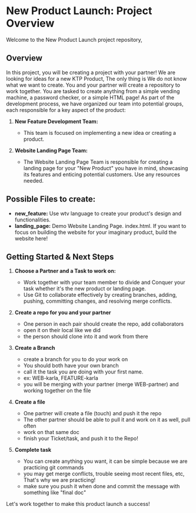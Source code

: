 
# New Product Launch: Project Overview

Welcome to the New Product Launch project repository,

## Overview
In this project, you will be creating a project with your partner! We are looking for ideas for a new KTP Product, The only thing is We do not know what we want to create. You and your partner will create a repository to work together. You are tasked to create anything from a simple vending machine, a password checker, or a simple HTML page! As part of the development process, we have organized our team into potential groups, each responsible for a key aspect of the product:

1. **New Feature Development Team:**
   - This team is focused on implementing a new idea or creating a product.

2. **Website Landing Page Team:**
   - The Website Landing Page Team is responsible for creating a landing page for your "New Product" you have in mind, showcasing its features and enticing potential customers. Use any resources needed.

## Possible Files to create:
- **new_feature:** Use wtv language to create your product's design and functionalities.
- **landing_page:** Demo Website Landing Page. index.html. If you want to focus on building the website for your imaginary product, build the website here! 

## Getting Started & Next Steps
1. **Choose a Partner and a Task to work on:**
   - Work together with your team member to divide and Conquer your task whether it's the new product or landing page.
   - Use Git to collaborate effectively by creating branches, adding, pushing, committing changes, and resolving merge conflicts.
     
2. **Create a repo for you and your partner**
   - One person in each pair should create the repo, add collaborators
   - open it on their local like we did
   - the person should clone into it and work from there

3. **Create a Branch**
   - create a branch for you to do your work on
   - You should both have your own branch
   - call it the task you are doing with your first name.
   -  ex: WEB-karla, FEATURE-karla
   -  you will be merging with your partner (merge WEB-partner) and working together on the file
     
6. **Create a file**
   - One partner will create a file (touch) and push it the repo
   - The other partner should be able to pull it and work on it as well, pull often
   - work on that same doc
   - finish your Ticket/task, and push it to the Repo!
     
7. **Complete task**
   - You can create anything you want, it can be simple because we are practicing git commands
   - you may get merge conflicts, trouble seeing most recent files, etc, That's why we are practicing!
   - make sure you push it when done and commit the message with something like "final doc"


Let's work together to make this product launch a success!

